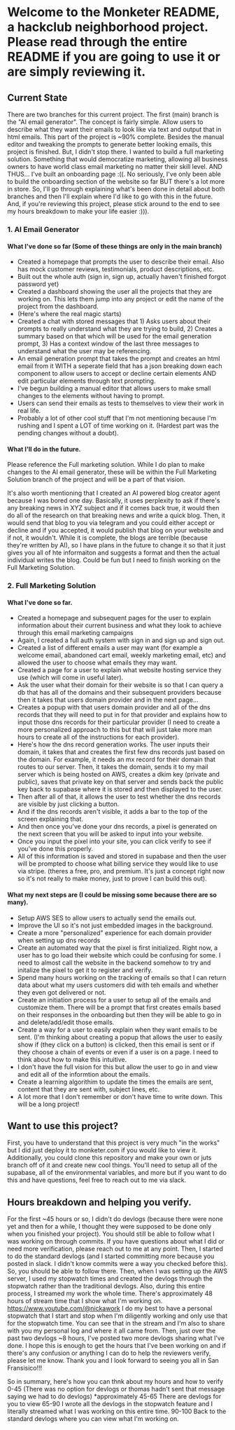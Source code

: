 # Welcome to the Monketer README, a hackclub neighborhood project. Please read through the entire README if you are going to use it or are simply reviewing it. 


## Current State

There are two branches for this current project. The first (main) branch is the "AI email generator". The concept is fairly simple. Allow users to describe what they want their emails to look like via text and output that in html emails. This part of the project is ~90% complete. Besides the manual editor and tweaking the prompts to generate better looking emails, this project is finished. But, I didn't stop there. I wanted to build a full marketing solution. Something that would democratize marketing, allowing all business owners to have world class email marketing no matter their skill level. AND THUS... I've built an onboarding page :((. No seriously, I've only been able to build the onboarding section of the website so far BUT there's a lot more in store. So, I'll go through explaining what's been done in detail about both branches and then I'll explain where I'd like to go with this in the future. And, if you're reviewing this project, please stick around to the end to see my hours breakdown to make your life easier :))). 

### 1. AI Email Generator 

####   What I've done so far (Some of these things are only in the main branch)
* Created a homepage that prompts the user to describe their email. Also has mock customer reviews, testimonials, product descriptions, etc.
* Built out the whole auth (sign in, sign up, actually haven't finished forgot password yet)
* Created a dashboard showing the user all the projects that they are working on. This lets them jump into any project or edit the name of the project from the dashboard.
* (Here's where the real magic starts)
* Created a chat with stored messages that 1) Asks users about their prompts to really understand what they are trying to build, 2) Creates a summary based on that which will be used for the email generation prompt, 3) Has a context window of the last three messages to understand what the user may be referencing. 
* An email generation prompt that takes the prompt and creates an html email from it WITH a seperate field that has a json breaking down each component to allow users to accept or decline certain elements AND edit particular elements through text prompting.
* I've begun building a manual editor that allows users to make small changes to the elements without having to prompt.
* Users can send their emails as tests to themselves to view their work in real life. 
* Probably a lot of other cool stuff that I'm not mentioning because I'm rushing and I spent a LOT of time working on it. (Hardest part was the pending changes without a doubt).

####   What I'll do in the future.
Please reference the Full marketing solution. While I do plan to make changes to the AI email generator, these will be within the Full Marketing Solution branch of the project and will be a part of that vision. 

It's also worth mentioning that I created an AI powered blog creator agent because I was bored one day. Basically, it uses perplexity to ask if there's any breaking news in XYZ subject and if it comes back true, it would then do all of the research on that breaking news and write a quick blog. Then, it would send that blog to you via telegram and you could either accept or decline and if you accepted, it would publish that blog on your website and if not, it wouldn't. While it is complete, the blogs are terrible (because they're written by AI), so I have plans in the future to change it so that it just gives you all of hte informaiton and suggests a format and then the actual individual writes the blog. Could be fun but I need to finish working on the Full Marketing Solution. 

### 2. Full Marketing Solution

####   What I've done so far.
* Created a homepage and subsequent pages for the user to explain information about their current business and what they look to achieve through this email marketing campaigns
* Again, I created a full auth system with sign in and sign up and sign out.
* Created a list of different emails a user may want (for example a welcome email, abandoned cart email, weekly marketing email, etc) and allowed the user to choose what emails they may want.
* Created a page for a user to explain what website hosting service they use (which will come in useful later).
* Ask the user what their domain for their website is so that I can query a db that has all of the domains and their subsequent providers because then it takes that users domain provider and in the next page...
* Creates a popup with that users domain provider and all of the dns records that they will need to put in for that provider and explains how to input those dns records for their particular provider (I need to create a more personalized approach to this but that will just take more man hours to create all of the instructions for each provider).
* Here's how the dns record generation works. The user inputs their domain, it takes that and creates the first few dns records just based on the domain. For example, it needs an mx record for their domain that routes to our server. Then, it takes the domain, sends it to my mail server which is being hosted on AWS, creates a dkim key (private and public), saves that private key on that server and sends back the public key back to supabase where it is stored and then displayed to the user.
* Then after all of that, it allows the user to test whether the dns records are visible by just clicking a button.
* And if the dns records aren't visible, it adds a bar to the top of the screen explaining that.
* And then once you've done your dns records, a pixel is generated on the next screen that you will be asked to input into your website.
* Once you input the pixel into your site, you can click verify to see if you've done this properly.
* All of this information is saved and stored in supabase and then the user will be prompted to choose what billing service they would like to use via stripe. (theres a free, pro, and premium. It's just a concept right now so it's not really to make money, just to prove I can build this out).

####   What my next steps are (I could be missing some because there are so many).
* Setup AWS SES to allow users to actually send the emails out.
* Improve the UI so it's not just embedded images in the background.
* Create a more "personalized" experience for each domain provider when setting up dns records
* Create an automated way that the pixel is first initialized. Right now, a user has to go load their website which could be confusing for some. I need to almost call the website in the backend somehow to try and initalize the pixel to get it to register and verify.
* Spend many hours working on the tracking of emails so that I can return data about what my users customers did with teh emails and whether they even got delivered or not.
* Create an initiation process for a user to setup all of the emails and customize them. There will be a prompt that first creates emails based on their responses in the onboarding but then they will be able to go in and delete/add/edit those emails.
* Create a way for a user to easily explain when they want emails to be sent. (I'm thinking about creating a popup that allows the user to easily show if (they click on a button) is clicked, then this email is sent or if they choose a chain of events or even if a user is on a page. I need to think about how to make this intuitive.
* I don't have the full vision for this but allow the user to go in and view and edit all of the informtion about the emails.
* Create a learning algorithim to update the times the emails are sent, content that they are sent with, subject lines, etc.
* A lot more that I don't remember or don't have time to write down. This will be a long project!


## Want to use this project?

First, you have to understand that this project is very much "in the works" but I did just deploy it to monketer.com if you would like to view it. Additionally, you could clone this repository and make your own or juts branch off of it and create new cool things. You'll need to setup all of the supabase, all of the environmental variables, and more but if you want to do this and have questions, feel free to reach out to me via slack.

## Hours breakdown and helping you verify.

For the first ~45 hours or so, I didn't do devlogs (because there were none yet and then for a while, I thought they were supposed to be done only when you finished your project). You should still be able to follow what I was working on through commits. If you have questions about what I did or need more verification, please reach out to me at any point. Then, I started to do the standard devlogs (and I started committing more because you posted in slack. I didn't know commits were a way you checked before this). So, you should be able to follow there. Then, when I was setting up the AWS server, I used my stopwatch times and created the devlogs through the stopwatch rather than the traditional devlogs. Also, during this entire process, I streamed my work the whole time. There's approximately 48 hours of stream time that I show what I'm working on. https://www.youtube.com/@nickawork I do my best to have a personal stopwatch that I start and stop when I'm diligently working and only use that for the stopwatch time. You can see that in the stream and I'm also to share with you my personal log and where it all came from. Then, just over the past two devlogs ~8 hours, I've posted two more devlogs sharing what I've done. I hope this is enough to get the hours that I've been working on and if there's any confusion or anything I can do to help the reviewers verify, please let me know. Thank you and I look forward to seeing you all in San Fransisico!!! 

So in summary, here's how you can thnk about my hours and how to verify
0-45 (There was no option for devlogs or thomas hadn't sent that message saying we had to do devlogs)
*approximately 45-65 There are devlogs for you to view
65-90 I wrote all the devlogs in the stopwatch feature and I literally streamed what I was working on this entire time.
90-100 Back to the standard devlogs where you can view what I'm working on.
